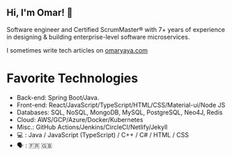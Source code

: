 ## Hi, I'm Omar! 👋

Software engineer and Certified ScrumMaster® with 7+ years of experience in designing & building enterprise-level software microservices.

I sometimes write tech articles on [omaryaya.com](https://omaryaya.com)

# Favorite Technologies
- Back-end: Spring Boot/Java.
- Front-end: React/JavaScript/TypeScript/HTML/CSS/Material-ui/Node JS
- Databases: SQL, NoSQL, MongoDB, MySQL, PostgreSQL, Neo4J, Redis
- Cloud: AWS/GCP/Azure/Docker/Kubernetes
- Misc.: GitHub Actions/Jenkins/CircleCI/Netlify/Jekyll
- :computer: : Java / JavaScript (TypeScript) / C++ / C# / HTML / CSS
- :speaking_head: : :fr: :uk: 

